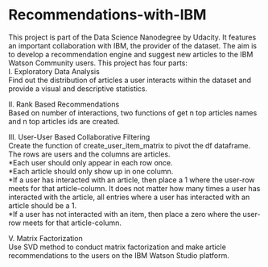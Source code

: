 # Recommendations-with-IBM
This project is part of the Data Science Nanodegree by Udacity. It features an important collaboration with IBM, the provider of the dataset. The aim is to develop a recommendation engine and suggest new articles to the IBM Watson Community users.
This project has four parts:<br/>
I. Exploratory Data Analysis<br/>
Find out the distribution of articles a user interacts within the dataset and provide a visual and descriptive statistics.

II. Rank Based Recommendations<br/>
Based on number of interactions, two functions of get n top articles names and n top articles ids are created.

III. User-User Based Collaborative Filtering <br/>
Create the function of create_user_item_matrix to pivot the df dataframe. The rows are users and the columns are articles.<br/>
*Each user should only appear in each row once.<br/>
*Each article should only show up in one column.<br/>
*If a user has interacted with an article, then place a 1 where the user-row meets for that article-column. It does not matter how many times a user has interacted with the article, all entries where a user has interacted with an article should be a 1.<br/>
*If a user has not interacted with an item, then place a zero where the user-row meets for that article-column.<br/>

V. Matrix Factorization <br/>
Use SVD method to conduct matrix factorization and make article recommendations to the users on the IBM Watson Studio platform.<br/>
